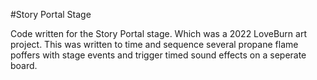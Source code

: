 #Story Portal Stage

Code written for the Story Portal stage. Which was a 2022 LoveBurn art project.
This was written to time and sequence several propane flame poffers with stage events 
and trigger timed sound effects on a seperate board.
